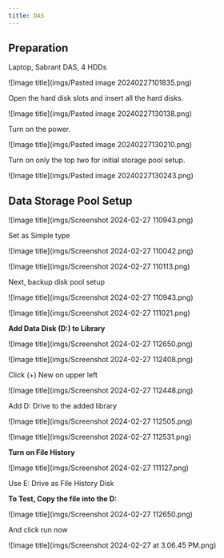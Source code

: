 ```yaml
---
title: DAS
---
```


## Preparation
Laptop, Sabrant DAS, 4 HDDs

![Image title](imgs/Pasted image 20240227101835.png)

Open the hard disk slots and insert all the hard disks.

![Image title](imgs/Pasted image 20240227130138.png)

Turn on the power.

![Image title](imgs/Pasted image 20240227130210.png)

Turn on only the top two for initial storage pool setup.

![Image title](imgs/Pasted image 20240227130243.png)

## Data Storage Pool Setup

![Image title](imgs/Screenshot 2024-02-27 110943.png)

Set as Simple type

![Image title](imgs/Screenshot 2024-02-27 110042.png)

![Image title](imgs/Screenshot 2024-02-27 110113.png)

Next, backup disk pool setup

![Image title](imgs/Screenshot 2024-02-27 110943.png)

![Image title](imgs/Screenshot 2024-02-27 111021.png)

**Add Data Disk (D:) to Library**

![Image title](imgs/Screenshot 2024-02-27 112650.png)

![Image title](imgs/Screenshot 2024-02-27 112408.png)

Click (+) New on upper left

![Image title](imgs/Screenshot 2024-02-27 112448.png)

Add D: Drive to the added library

![Image title](imgs/Screenshot 2024-02-27 112505.png)

![Image title](imgs/Screenshot 2024-02-27 112531.png)


**Turn on File History**

![Image title](imgs/Screenshot 2024-02-27 111127.png)

Use E: Drive as File History Disk

**To Test, Copy the file into the D:**

![Image title](imgs/Screenshot 2024-02-27 112650.png)

And click run now

![Image title](imgs/Screenshot 2024-02-27 at 3.06.45 PM.png)